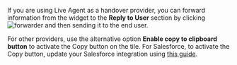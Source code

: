 If you are using Live Agent as a handover provider,
you can forward information from the widget to the **Reply to User** section
by clicking ![forwarder](https://docs.cognigy.com/live-agent/images/icons/forwarder.svg) and then sending it to the end user. 

For other providers, use the alternative option **Enable copy to clipboard button** to activate the Copy button on the tile.
For Salesforce, to activate the Copy button, update your Salesforce integration using [this guide](https://github.com/Cognigy/salesforce-integrations?tab=readme-ov-file#update).


